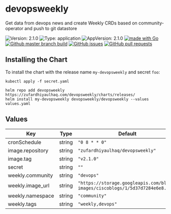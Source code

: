 # devopsweekly

Get data from devops news and create Weekly CRDs based on community-operator and push to git datastore

![Version: 2.1.0](https://img.shields.io/badge/Version-2.1.0-informational?style=flat-square) ![Type: application](https://img.shields.io/badge/Type-application-informational?style=flat-square) ![AppVersion: 2.1.0](https://img.shields.io/badge/AppVersion-2.1.0-informational?style=flat-square) [![made with Go](https://img.shields.io/badge/made%20with-Go-brightgreen)](http://golang.org) [![Github master branch build](https://img.shields.io/github/workflow/status/zufardhiyaulhaq/devopsweekly/Master)](https://github.com/zufardhiyaulhaq/devopsweekly/actions/workflows/master.yml) [![GitHub issues](https://img.shields.io/github/issues/zufardhiyaulhaq/devopsweekly)](https://github.com/zufardhiyaulhaq/devopsweekly/issues) [![GitHub pull requests](https://img.shields.io/github/issues-pr/zufardhiyaulhaq/devopsweekly)](https://github.com/zufardhiyaulhaq/devopsweekly/pulls)

## Installing the Chart

To install the chart with the release name `my-devopsweekly` and secret `foo`:

```console
kubectl apply -f secret.yaml

helm repo add devopsweekly https://zufardhiyaulhaq.com/devopsweekly/charts/releases/
helm install my-devopsweekly devopsweekly/devopsweekly --values values.yaml
```

## Values

| Key | Type | Default | Description |
|-----|------|---------|-------------|
| cronSchedule | string | `"0 8 * * 0"` |  |
| image.repository | string | `"zufardhiyaulhaq/devopsweekly"` |  |
| image.tag | string | `"v2.1.0"` |  |
| secret | string | `""` |  |
| weekly.community | string | `"devops"` |  |
| weekly.image_url | string | `"https://storage.googleapis.com/blogs-images/ciscoblogs/1/5d37d7284e6e8.png"` |  |
| weekly.namespace | string | `"community"` |  |
| weekly.tags | string | `"weekly,devops"` |  |

